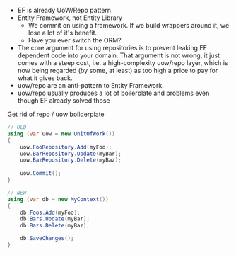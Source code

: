 
* EF is already UoW/Repo pattern
* Entity Framework, not Entity Library
    * We commit on using a framework. If we build wrappers around it, we lose a lot of it's benefit.
    * Have you ever switch the ORM?
* The core argument for using repositories is to prevent leaking EF dependent code into your domain. That argument is not wrong, it just comes with a steep cost, i.e. a high-complexity uow/repo layer, which is now being regarded (by some, at least) as too high a price to pay for what it gives back.
* uow/repo are an anti-pattern to Entity Framework.
* uow/repo usually produces a lot of boilerplate and problems even though EF already solved those


Get rid of repo / uow boilderplate
```cs
// OLD
using (var uow = new UnitOfWork())
{
    uow.FooRepository.Add(myFoo);
    uow.BarRepository.Update(myBar);
    uow.BazRepository.Delete(myBaz);
   
    uow.Commit();
}
```

```cs
// NEW
using (var db = new MyContext())
{
    db.Foos.Add(myFoo);
    db.Bars.Update(myBar);
    db.Bazs.Delete(myBaz);

    db.SaveChanges();
}
```


